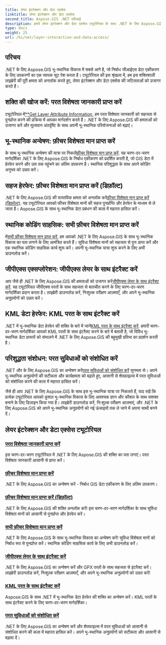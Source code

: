 ```yaml
---
title: लेयर इंटरेक्शन और डेटा एक्सेस
linktitle: लेयर इंटरेक्शन और डेटा एक्सेस
second_title: Aspose.GIS .NET एपीआई
description: हमारे लेयर इंटरेक्शन और डेटा एक्सेस ट्यूटोरियल के साथ .NET के लिए Aspose.GIS की क्षमता को अनलॉक करें। भू-स्थानिक विकास का अन्वेषण करें और सुविधाओं में निर्बाध रूप से हेरफेर करें।
type: docs
weight: 25
url: /hi/net/layer-interaction-and-data-access/
---
```

## परिचय

.NET के लिए Aspose.GIS भू-स्थानिक विकास में सबसे आगे है, जो निर्बाध जीआईएस डेटा एकीकरण के लिए उपकरणों का एक व्यापक सूट पेश करता है। ट्यूटोरियल की इस श्रृंखला में, हम इस शक्तिशाली लाइब्रेरी की पूरी क्षमता को अनलॉक करते हुए, लेयर इंटरेक्शन और डेटा एक्सेस की जटिलताओं को उजागर करते हैं।

## शक्ति की खोज करें: परत विशेषता जानकारी प्राप्त करें
 ट्यूटोरियल में[**Get Layer Attribute Information](./get-layer-attribute-information/), हम परत विशेषता जानकारी को सहजता से पुनर्प्राप्त करने की प्रक्रिया में आपका मार्गदर्शन करते हैं। .NET के लिए Aspose.GIS की क्षमताओं को उजागर करें और मूल्यवान अंतर्दृष्टि के साथ अपनी भू-स्थानिक परियोजनाओं को बढ़ाएं।

## भू-स्थानिक अन्वेषण: फ़ीचर विशेषता मान प्राप्त करें
के साथ भू-स्थानिक अन्वेषण की यात्रा पर निकलें[फ़ीचर विशेषता मान प्राप्त करें](./get-feature-attribute-value/). यह चरण-दर-चरण मार्गदर्शिका .NET के लिए Aspose.GIS के निर्बाध एकीकरण को प्रदर्शित करती है, जो GIS डेटा में हेरफेर करने और उस तक पहुंचने का अंतिम उपकरण है। स्थानिक परिशुद्धता के साथ अपने कोडिंग अनुभव को उन्नत करें।

## सहज हेरफेर: फ़ीचर विशेषता मान प्राप्त करें (डिफ़ॉल्ट)
 .NET के लिए Aspose.GIS की वास्तविक क्षमता को अनलॉक करें[फ़ीचर विशेषता मान प्राप्त करें (डिफ़ॉल्ट)](./get-feature-attribute-value-default/). यह ट्यूटोरियल आपको फीचर विशेषता मानों की सहज पुनर्प्राप्ति और हेरफेर के माध्यम से ले जाता है। Aspose.GIS के साथ भू-स्थानिक डेटा प्रबंधन की कला में महारत हासिल करें।

## स्थानिक कोडिंग साहसिक: सभी फ़ीचर विशेषता मान प्राप्त करें
 में[सभी फ़ीचर विशेषता मान प्राप्त करें](./get-all-feature-attribute-values/), हम आपको .NET के लिए Aspose.GIS के साथ भू-स्थानिक विकास का पता लगाने के लिए आमंत्रित करते हैं। सुविधा विशेषता मानों को सहजता से पुनः प्राप्त करें और एक स्थानिक कोडिंग साहसिक कार्य शुरू करें। अपनी भू-स्थानिक यात्रा शुरू करने के लिए अभी डाउनलोड करें।

## जीपीएक्स एक्सप्लोरेशन: जीपीएक्स लेयर के साथ इंटरैक्ट करें
आप जैसे ही .NET के लिए Aspose.GIS की क्षमताओं को उजागर करें[जीपीएक्स लेयर के साथ इंटरैक्ट करें](./interact-with-gpx-layer/). यह ट्यूटोरियल जीपीएक्स परतों के साथ सहजता से बातचीत करने के लिए चरण-दर-चरण मार्गदर्शिका प्रदान करता है। लाइब्रेरी डाउनलोड करें, निःशुल्क परीक्षण आज़माएँ, और अपने भू-स्थानिक अनुप्रयोगों को उन्नत करें।

## KML डेटा हेरफेर: KML परत के साथ इंटरैक्ट करें
 .NET में भू-स्थानिक डेटा हेरफेर की शक्ति के बारे में जानें[KML परत के साथ इंटरैक्ट करें](./interact-with-kml-layer/). हमारी चरण-दर-चरण मार्गदर्शिका आपको KML परतों के साथ इंटरैक्ट करने के बारे में बताती है, जो विविध भू-स्थानिक डेटा प्रारूपों को संभालने में .NET के लिए Aspose.GIS की बहुमुखी प्रतिभा का प्रदर्शन करती है।

## परिशुद्धता संशोधन: परत सुविधाओं को संशोधित करें
 .NET और के लिए Aspose.GIS का अन्वेषण करें[परत सुविधाओं को संशोधित करें](./modify-layer-features/) सुगमता से। अपने भू-स्थानिक अनुप्रयोगों की सटीकता और कार्यक्षमता को बढ़ाते हुए, आसानी से शेपफ़ाइल्स में परत सुविधाओं को संशोधित करने की कला में महारत हासिल करें।

जैसे ही आप .NET के लिए Aspose.GIS के साथ इस भू-स्थानिक यात्रा पर निकलते हैं, याद रखें कि प्रत्येक ट्यूटोरियल आपको कुशल भू-स्थानिक विकास के लिए आवश्यक ज्ञान और कौशल के साथ सशक्त बनाने के लिए डिज़ाइन किया गया है। लाइब्रेरी डाउनलोड करें, नि:शुल्क परीक्षण आज़माएं, और .NET के लिए Aspose.GIS को अपने भू-स्थानिक अनुप्रयोगों को नई ऊंचाइयों तक ले जाने में अपना साथी बनने दें।

## लेयर इंटरेक्शन और डेटा एक्सेस ट्यूटोरियल
### [परत विशेषता जानकारी प्राप्त करें](./get-layer-attribute-information/)
इस चरण-दर-चरण ट्यूटोरियल में .NET के लिए Aspose.GIS की शक्ति का पता लगाएं। परत विशेषता जानकारी आसानी से प्राप्त करें। 
### [फ़ीचर विशेषता मान प्राप्त करें](./get-feature-attribute-value/)
.NET के लिए Aspose.GIS का अन्वेषण करें - निर्बाध GIS डेटा एकीकरण के लिए अंतिम उपकरण।
### [फ़ीचर विशेषता मान प्राप्त करें (डिफ़ॉल्ट)](./get-feature-attribute-value-default/)
.NET के लिए Aspose.GIS की शक्ति अनलॉक करें! इस चरण-दर-चरण मार्गदर्शिका के साथ सुविधा विशेषता मानों को आसानी से पुनर्प्राप्त और हेरफेर करें।
### [सभी फ़ीचर विशेषता मान प्राप्त करें](./get-all-feature-attribute-values/)
.NET के लिए Aspose.GIS के साथ भू-स्थानिक विकास का अन्वेषण करें! सुविधा विशेषता मानों को निर्बाध रूप से पुनर्प्राप्त करें। स्थानिक कोडिंग साहसिक कार्य के लिए अभी डाउनलोड करें।
### [जीपीएक्स लेयर के साथ इंटरैक्ट करें](./interact-with-gpx-layer/)
.NET के लिए Aspose.GIS का अन्वेषण करें और GPX परतों के साथ सहजता से इंटरैक्ट करें। लाइब्रेरी डाउनलोड करें, निःशुल्क परीक्षण आज़माएँ, और अपने भू-स्थानिक अनुप्रयोगों को उन्नत करें!
### [KML परत के साथ इंटरैक्ट करें](./interact-with-kml-layer/)
Aspose.GIS के साथ .NET में भू-स्थानिक डेटा हेरफेर की शक्ति का अन्वेषण करें। KML परतों के साथ इंटरैक्ट करने के लिए चरण-दर-चरण मार्गदर्शिका। 
### [परत सुविधाओं को संशोधित करें](./modify-layer-features/)
.NET के लिए Aspose.GIS का अन्वेषण करें और शेपफाइल्स में परत सुविधाओं को आसानी से संशोधित करने की कला में महारत हासिल करें। अपने भू-स्थानिक अनुप्रयोगों को सटीकता और आसानी से बढ़ावा दें।